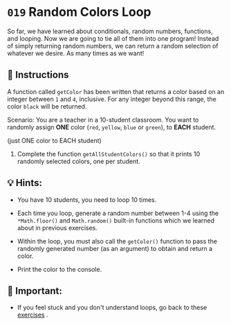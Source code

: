 # `019` Random Colors Loop

So far, we have learned about conditionals, random numbers, functions, and looping. Now we are going to tie all of them into one program!  Instead of simply returning random numbers, we can return a random selection of whatever we desire.  As many times as we want!

## 📝 Instructions

A function called `getColor` has been written that returns a color based on an integer between `1` and `4`, inclusive. For any integer beyond this range, the color `black` will be returned.

Scenario: You are a teacher in a 10-student classroom. You want to randomly assign **ONE** color (`red`, `yellow`, `blue` or `green`), to **EACH** student. 

(just ONE color to EACH student)

1. Complete the function `getAllStudentColors()` so that it prints 10 randomly selected colors, one per student.

## 💡 Hints: 

+ You have 10 students, you need to loop 10 times.

+ Each time you loop, generate a random number between 1-4 using the `*Math.floor()` and `Math.random()` built-in functions which we learned about in previous exercises.

+ Within the loop, you must also call the `getColor()` function to pass the randomly generated number (as an argument) to obtain and return a color.

+ Print the color to the console.

## 🔎  Important:

+ If you feel stuck and you don't understand loops, go back to these [exercises](https://gitpod.io/#https://github.com/4GeeksAcademy/javascript-arrays-exercises-tutorial) .





